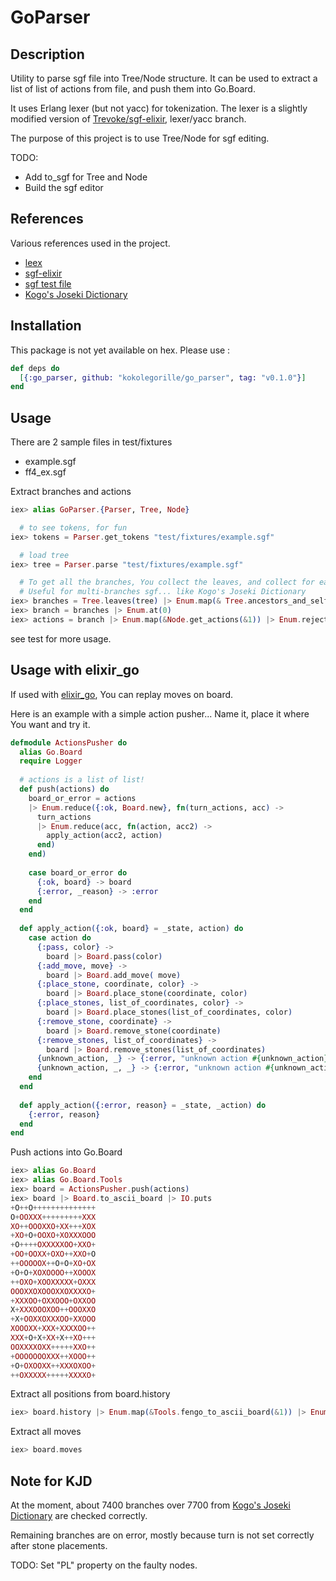 # GoParser

## Description

Utility to parse sgf file into Tree/Node structure. 
It can be used to extract a list of list of actions from file, and push them into Go.Board.

It uses Erlang lexer (but not yacc) for tokenization. The lexer is a slightly modified version of [Trevoke/sgf-elixir](https://github.com/Trevoke/sgf-elixir), lexer/yacc branch.

The purpose of this project is to use Tree/Node for sgf editing. 

TODO: 
  * Add to_sgf for Tree and Node
  * Build the sgf editor

## References
Various references used in the project.
  * [leex](http://erlang.org/doc/man/leex.html)
  * [sgf-elixir](https://github.com/Trevoke/sgf-elixir)
  * [sgf test file](http://www.red-bean.com/sgf/examples/)
  * [Kogo's Joseki Dictionary](http://waterfire.us/joseki.htm)

## Installation

This package is not yet available on hex. Please use :


```elixir
def deps do
  [{:go_parser, github: "kokolegorille/go_parser", tag: "v0.1.0"}]
end
```

## Usage

There are 2 sample files in test/fixtures
  * example.sgf
  * ff4_ex.sgf

Extract branches and actions

```elixir
iex> alias GoParser.{Parser, Tree, Node}

  # to see tokens, for fun
iex> tokens = Parser.get_tokens "test/fixtures/example.sgf"

  # load tree
iex> tree = Parser.parse "test/fixtures/example.sgf"

  # To get all the branches, You collect the leaves, and collect for each ancestors_and_self
  # Useful for multi-branches sgf... like Kogo's Joseki Dictionary
iex> branches = Tree.leaves(tree) |> Enum.map(& Tree.ancestors_and_self(tree, &1.id))
iex> branch = branches |> Enum.at(0)
iex> actions = branch |> Enum.map(&Node.get_actions(&1)) |> Enum.reject(& &1 === [])
```

see test for more usage.

## Usage with elixir_go

If used with [elixir_go](https://hex.pm/packages/elixir_go), You can replay moves on board.

Here is an example with a simple action pusher... Name it, place it where You want and try it.

```elixir
defmodule ActionsPusher do
  alias Go.Board
  require Logger
  
  # actions is a list of list!
  def push(actions) do
    board_or_error = actions 
    |> Enum.reduce({:ok, Board.new}, fn(turn_actions, acc) -> 
      turn_actions 
      |> Enum.reduce(acc, fn(action, acc2) -> 
        apply_action(acc2, action)
      end)
    end)
    
    case board_or_error do
      {:ok, board} -> board
      {:error, _reason} -> :error
    end
  end
  
  def apply_action({:ok, board} = _state, action) do
    case action do
      {:pass, color} ->
        board |> Board.pass(color)
      {:add_move, move} ->
        board |> Board.add_move( move)
      {:place_stone, coordinate, color} ->
        board |> Board.place_stone(coordinate, color)
      {:place_stones, list_of_coordinates, color} ->
        board |> Board.place_stones(list_of_coordinates, color)
      {:remove_stone, coordinate} ->
        board |> Board.remove_stone(coordinate)
      {:remove_stones, list_of_coordinates} ->
        board |> Board.remove_stones(list_of_coordinates)
      {unknown_action, _} -> {:error, "unknown action #{unknown_action}"}
      {unknown_action, _, _} -> {:error, "unknown action #{unknown_action}"}
    end
  end
  
  def apply_action({:error, reason} = _state, _action) do
    {:error, reason}
  end
end
```

Push actions into Go.Board

```elixir
iex> alias Go.Board
iex> alias Go.Board.Tools
iex> board = ActionsPusher.push(actions) 
iex> board |> Board.to_ascii_board |> IO.puts
+O++O++++++++++++++
O+OOXXX+++++++++XXX
XO++OOOXXO+XX+++XOX
+XO+O+OOXO+XOXXXOOO
+O++++OXXXXXOO+XXO+
+OO+OOXX+OXO++XXO+O
++OOOOOX++O+O+XO+OX
+O+O+XOXOOOO++XOOOX
++OXO+XOOXXXXX+OXXX
OOOXXOXOOOXXOXXXXO+
+XXXOO+OXXOOO+OXXOO
X+XXXOOOXOO++OOOXXO
+X+OOXXOXXXOO+XXOOO
XOOOXX+XXX+XXXXOO++
XXX+O+X+XX+X++XO+++
OOXXXXOXX+++++XXO++
+OOOOOOOXXX++XOOO++
+O+OXOOXX++XXXOXOO+
++OXXXXX+++++XXXXO+
```

Extract all positions from board.history

```elixir
iex> board.history |> Enum.map(&Tools.fengo_to_ascii_board(&1)) |> Enum.join("\n\n") |> IO.puts
```

Extract all moves

```elixir
iex> board.moves
```

## Note for KJD

At the moment, about 7400 branches over 7700 from [Kogo's Joseki Dictionary](http://waterfire.us/joseki.htm) are checked correctly.

Remaining branches are on error, mostly because turn is not set correctly after stone placements. 

TODO: Set "PL" property on the faulty nodes.
